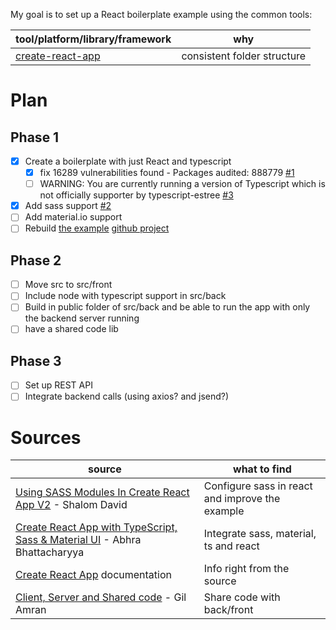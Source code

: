 My goal is to set up a React boilerplate example using the common tools:

| tool/platform/library/framework                                                      | why                         |
| ------------------------------------------------------------------------------------ | --------------------------- |
| [create-react-app](https://facebook.github.io/create-react-app/docs/getting-started) | consistent folder structure |

# Plan

## Phase 1

- [x] Create a boilerplate with just React and typescript
  - [x] fix 16289 vulnerabilities found - Packages audited: 888779 [#1](https://github.com/rkristelijn/react-ts-sass-material/issues/1)
  - [ ] WARNING: You are currently running a version of Typescript which is not officially supporter by typescript-estree [#3](https://github.com/rkristelijn/react-ts-sass-material/issues/3)
- [x] Add sass support [#2](https://github.com/rkristelijn/react-ts-sass-material/issues/2)
- [ ] Add material.io support
- [ ] Rebuild [the example](http://gius.nl/material) [github project](https://github.com/rkristelijn/react-material-ui)

## Phase 2

- [ ] Move src to src/front
- [ ] Include node with typescript support in src/back
- [ ] Build in public folder of src/back and be able to run the app with only the backend server running
- [ ] have a shared code lib

## Phase 3

- [ ] Set up REST API
- [ ] Integrate backend calls (using axios? and jsend?)

# Sources

| source                                                                                                                                                                               | what to find                                    |
| ------------------------------------------------------------------------------------------------------------------------------------------------------------------------------------ | ----------------------------------------------- |
| [Using SASS Modules In Create React App V2](https://medium.com/@shalomdave2/using-sass-modules-in-create-react-app-v2-306950fd8e99) - Shalom David                                   | Configure sass in react and improve the example |
| [Create React App with TypeScript, Sass & Material UI](https://medium.com/@bhattacharyya.abhra/create-react-app-with-typescript-sass-material-ui-5a22730f6cae) - Abhra Bhattacharyya | Integrate sass, material, ts and react          |
| [Create React App](https://facebook.github.io/create-react-app/docs/documentation-intro) documentation                                                                               | Info right from the source                      |
| [Client, Server and Shared code](https://medium.com/front-end-weekly/client-server-and-shared-code-846097c5260e) - Gil Amran                                                         | Share code with back/front                      |
